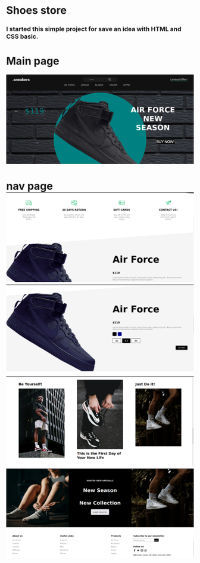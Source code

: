 # Shoes store 

### I started this simple project for save an idea with HTML and CSS basic.

 # Main page
![enter image description here](https://raw.githubusercontent.com/loouisbrandon/shoes_store/main/Project_Images/Captura%20de%20tela%20de%202022-05-10%2014-00-02.png)
#  nav page ![enter image description here](https://raw.githubusercontent.com/loouisbrandon/shoes_store/main/Project_Images/Captura%20de%20tela%20de%202022-05-10%2014-00-13.png)![enter image description here](https://raw.githubusercontent.com/loouisbrandon/shoes_store/main/Project_Images/Captura%20de%20tela%20de%202022-05-10%2014-00-25.png)![enter image description here](https://raw.githubusercontent.com/loouisbrandon/shoes_store/main/Project_Images/Captura%20de%20tela%20de%202022-05-10%2014-00-34.png)![enter image description here](https://raw.githubusercontent.com/loouisbrandon/shoes_store/main/Project_Images/Captura%20de%20tela%20de%202022-05-10%2014-00-43.png)
